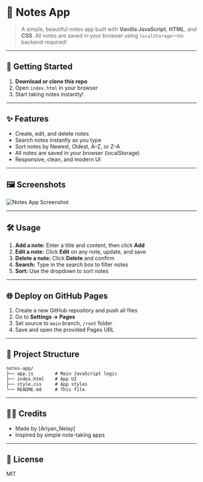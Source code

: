 
# 📝 Notes App

>A simple, beautiful notes app built with **Vanilla JavaScript**, **HTML**, and **CSS**. All notes are saved in your browser using `localStorage`—no backend required!

---

## 🚀 Getting Started

1. **Download or clone this repo**
2. Open `index.html` in your browser
3. Start taking notes instantly!

---

## ✨ Features

- Create, edit, and delete notes
- Search notes instantly as you type
- Sort notes by Newest, Oldest, A–Z, or Z–A
- All notes are saved in your browser (localStorage)
- Responsive, clean, and modern UI

---

## 🖼️ Screenshots

![Notes App Screenshot](<img width="1024" height="830" alt="Screenshot 2025-08-10 012622" src="https://github.com/user-attachments/assets/770b8b72-b961-4bab-aace-f1c6d0772177" />
)

---

## 🛠️ Usage

1. **Add a note:** Enter a title and content, then click **Add**
2. **Edit a note:** Click **Edit** on any note, update, and save
3. **Delete a note:** Click **Delete** and confirm
4. **Search:** Type in the search box to filter notes
5. **Sort:** Use the dropdown to sort notes

---

## 🌐 Deploy on GitHub Pages

1. Create a new GitHub repository and push all files
2. Go to **Settings → Pages**
3. Set source to `main` branch, `/root` folder
4. Save and open the provided Pages URL

---

## 📁 Project Structure

```
notes-app/
├── app.js        # Main JavaScript logic
├── index.html    # App UI
├── style.css     # App styles
└── README.md     # This file
```

---

## 👨‍💻 Credits

- Made by [Ariyan_Nelay]
- Inspired by simple note-taking apps

---

## 📜 License

MIT
